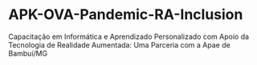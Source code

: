 # APK-OVA-Pandemic-RA-Inclusion
Capacitação em  Informática e Aprendizado Personalizado com Apoio da Tecnologia de Realidade Aumentada: Uma Parceria com a  Apae de Bambuí/MG
